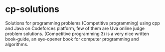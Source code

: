 # cp-solutions
Solutions for programming problems (Competitive programming) using cpp and Java on Codeforces platform, few of them are Uva online judge problem solutions.
(Competitive programming 3) is a very nice written book-guide, an eye-opener book for computer programming and algorithms.


